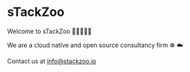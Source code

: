# sTackZoo

Welcome to sTackZoo 🦍🐘🦘🐅🦓

We are a cloud native and open source consultancy firm ☸ ☁️

Contact us at info@stackzoo.io

